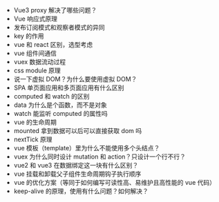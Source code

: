 - Vue3 proxy 解决了哪些问题？
- Vue 响应式原理
- 发布订阅模式和观察者模式的异同
- key 的作用
- vue 和 react 区别，选型考虑
- vue 组件间通信
- vuex 数据流动过程
- css module 原理
- 说一下虚拟 DOM？为什么要使用虚拟 DOM？
- SPA 单页面应用和多页面应用有什么区别
- computed 和 watch 的区别
- data 为什么是个函数，而不是对象
- watch 能监听 computed 的属性吗
- vue 的生命周期
- mounted 拿到数据可以后可以直接获取 dom 吗
- nextTick 原理
- vue 模板（template）里为什么不能使用多个头结点？
- vuex 为什么同时设计 mutation 和 action？只设计一个行不行？
- vue2 和 vue3 在数据绑定这一块有什么区别？
- vue 挂载和卸载父子组件生命周期钩子执行顺序
- vue 的优化方案（等同于如何编写可读性高、易维护且高性能的 vue 代码）
- keep-alive 的原理，使用有什么问题？如何解决？
  [](https://blog.csdn.net/weixin_54542328/article/details/134599250)
